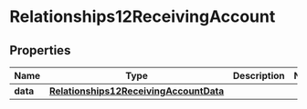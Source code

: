 # Relationships12ReceivingAccount

## Properties
Name | Type | Description | Notes
------------ | ------------- | ------------- | -------------
**data** | [**Relationships12ReceivingAccountData**](Relationships12ReceivingAccountData.md) |  | 
